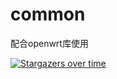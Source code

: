 # common
配合openwrt库使用
 
[![Stargazers over time](https://starchart.cc/shidahuilang/common.svg)](https://starchart.cc/shidahuilang/common)
